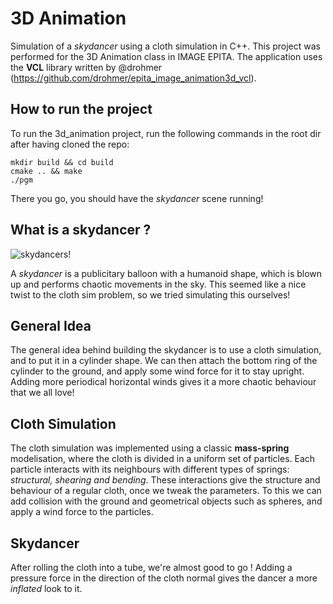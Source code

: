 # 3D Animation

Simulation of a *skydancer* using a cloth simulation in C++. This project was performed for the 3D Animation class in IMAGE EPITA.
The application uses the **VCL** library written by @drohmer (https://github.com/drohmer/epita_image_animation3d_vcl).

## How to run the project

To run the 3d_animation project, run the following commands in the root dir after having cloned the repo:
```
mkdir build && cd build
cmake .. && make
./pgm
```

There you go, you should have the *skydancer* scene running!

## What is a skydancer ?

![skydancers!](https://i.imgur.com/2pMqoF3.png)

A *skydancer* is a publicitary balloon with a humanoid shape, which is blown up and performs chaotic movements in the sky.
This seemed like a nice twist to the cloth sim problem, so we tried simulating this ourselves!

## General Idea

The general idea behind building the skydancer is to use a cloth simulation, and to put it in a cylinder shape.
We can then attach the bottom ring of the cylinder to the ground, and apply some wind force for it to stay upright. Adding more periodical horizontal winds gives it a more chaotic behaviour that we all love!

## Cloth Simulation

The cloth simulation was implemented using a classic **mass-spring** modelisation, where the cloth is divided in a uniform set of particles. Each particle interacts with its neighbours with different types of springs: *structural, shearing and bending*. These interactions give the structure and behaviour of a regular cloth, once we tweak the parameters. To this we can add collision with the ground and geometrical objects such as spheres, and apply a wind force to the particles.


## Skydancer

After rolling the cloth into a tube, we're almost good to go ! Adding a pressure force in the direction of the cloth normal gives the dancer a more *inflated* look to it.
